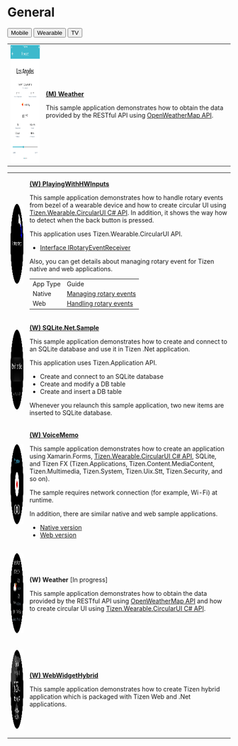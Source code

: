 # General

<!--
For MD:
-->

<link href="../css/dotnet-samples.css" ref="stylesheet">

<!--
for TD:

<style type="text/css">
    Please copy dotnet-samples.css and paste it here
</script>
-->

<div class="sampletab">
<button class="tablinks" onclick="openProfile(event, 'Mobile')" id="defaultOpen">Mobile</button> <button class="tablinks" onclick="openProfile(event, 'Wearable')">Wearable</button> <button class="tablinks" onclick="openProfile(event, 'TV')">TV</button>
</div>

<!-- Tab content -->
<div class="tabcontent" id="Mobile">
<table>
	<tbody>
		<tr>
			<td><img alt="" height="267" src="media/m37weather.png" width="150"/></td>
			<td>
			<p><a href="https://github.com/Samsung/Tizen-CSharp-Samples/tree/master/Mobile/Weather" target="_blank"><strong>(M) Weather</strong></a></p>
			<p>This sample application demonstrates how to obtain the data provided by the RESTful API using <a href="https://openweathermap.org/" target="_blank">OpenWeatherMap API</a>.</p>
			</td>
		</tr>
	</tbody>
</table>
</div>

<div class="tabcontent" id="Wearable">
<table>
	<tbody>
		<tr>
			<td><img alt="" height="180" src="media/wplayingwithhwInputs.png" width="180"/></td>
			<td>
                        <p><a href="https://github.com/Samsung/Tizen-CSharp-Samples/tree/master/Wearable/PlayingWithHWInputs" target="_blank"><strong>(W) PlayingWithHWInputs</strong></a></p>
			<p>This sample application demonstrates how to handle rotary events from bezel of a wearable device and how to create circular UI using <a href="https://github.com/Samsung/Tizen.CircularUI/" target="_blank">Tizen.Wearable.CircularUI C# API</a>. In addition, it shows the way how to detect when the back button is pressed.</p>
			<p>This application uses Tizen.Wearable.CircularUI API.<br>
			<ul>
				<li><a href="https://samsung.github.io/Tizen.CircularUI/api/Tizen.Wearable.CircularUI.Forms.IRotaryEventReceiver.html" target="_blank">Interface IRotaryEventReceiver</a></li>
			</ul></p>
			<p>Also, you can get details about managing rotary event for Tizen native and web applications.</p>
			<table>
				<tbody>
				<tr>
					<td>App Type</td>
					<td>Guide</td>
				</tr>
				<tr>
					<td>Native</td>
					<td><a href="../../../native/guides/ui/efl/rotary-events.md" target="_blank">Managing rotary events</a></td>
				</tr>
				<tr>
					<td>Web</td>
					<td><a href="../../../web/guides/tau/tau-rotary.md" target="_blank">Handling rotary events</a></td>
				</tr>
				</tbody>
			</table>
			</td>
		</tr>
		<tr>
			<td><img alt="" height="180" src="media/wsqlite.png" width="180"/></td>
			<td>
                        <p><a href="https://github.com/Samsung/Tizen-CSharp-Samples/tree/master/Wearable/SQLite.NET.Sample" target="_blank"><strong>(W) SQLite.Net.Sample</strong></a></p>
			<p>This sample application demonstrates how to create and connect to an SQLite database and use it in Tizen .Net application.</p>
			<p>This application uses Tizen.Application API.<br>
			<ul>
				<li>Create and connect to an SQLite database</li>
				<li>Create and modify a DB table</li>
				<li>Create and insert a DB table</li>
			</ul></p>
			<p>Whenever you relaunch this sample application, two new items are inserted to SQLite database.</p>
			</td>
		</tr>
		<tr>
			<td>
			<p><img alt="" height="180" src="media/w4voicememo.png" width="180" /></p>
			</td>
			<td>
                        <p><a href="https://github.com/Samsung/Tizen-CSharp-Samples/tree/master/Wearable/VoiceMemo" target="_blank"><strong>(W) VoiceMemo</strong></a></p>
			<p>This sample application demonstrates how to create an application using Xamarin.Forms, <a href="https://github.com/Samsung/Tizen.CircularUI/" target="_blank">Tizen.Wearable.CircularUI C# API</a>, SQLite, and Tizen FX (Tizen.Applications, Tizen.Content.MediaContent, Tizen.Multimedia, Tizen.System, Tizen.Uix.Stt, Tizen.Security, and so on).</p>
			<p>The sample requires network connection (for example, Wi-Fi) at runtime.</p>
			<p>In addition, there are similar native and web sample applications.<br>
			<ul>
				<li><a href="https://developer.tizen.org/ko/development/sample/native/UI/%28Circle%29_Voice_Memo" target="_blank">Native version</a></li>
				<li><a href="https://developer.tizen.org/ko/development/sample/web/UI/Voice_Memo_UI" target="_blank">Web version</a></li>
			</ul></p>
			</td>
		</tr>
		<tr>
			<td>
			<p><img alt="" height="180" src="media/wweatherapp.png" width="180" /></p>
			</td>
			<td>
			<p><strong>(W) Weather</strong> [In progress]</p>
			<p>This sample application demonstrates how to obtain the data provided by the RESTful API using <a href="https://openweathermap.org/" target="_blank">OpenWeatherMap API</a> and how to create circular UI using <a href="https://github.com/Samsung/Tizen.CircularUI/" target="_blank">Tizen.Wearable.CircularUI C# API</a>.</p>
			</td>
		</tr>
		<tr>
			<td>
			<p><img alt="" height="180" src="media/wwebwidgethybrid.png" width="180" /></p>
			</td>
			<td>
                        <p><a href="https://github.com/Samsung/Tizen-CSharp-Samples/tree/master/Wearable/WebWidgetHybrid" target="_blank"><strong>(W) WebWidgetHybrid</strong></a></p>
			<p>This sample application demonstrates how to create Tizen hybrid application which is packaged with Tizen Web and .Net applications.</p>
			</td>
		</tr>
	</tbody>
</table>
</div>
<div class="tabcontent" id="TV">
</div>

<!--
For MD:
-->
<script src="../js/dotnet-samples.js"></script>

<!--
for TD:

<script>
  Please copy dotnet-samples.js and paste it here
</script>
-->
